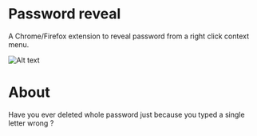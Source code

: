 # Password reveal

A Chrome/Firefox extension to reveal password from a right click context menu.

![Alt text](/pictures/preview.png)
# About
Have you ever deleted whole password just because you typed a single letter wrong ?
